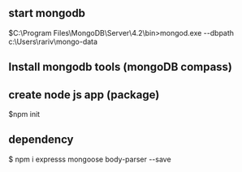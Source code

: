 ## start mongodb 
$C:\Program Files\MongoDB\Server\4.2\bin>mongod.exe --dbpath c:\Users\rariv\mongo-data

## Install mongodb tools (mongoDB compass)

## create node js app (package)
$npm init

## dependency 
$  npm i expresss mongoose body-parser --save